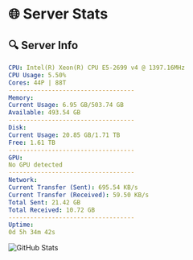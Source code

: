 # 🌐 Server Stats
## 🔍 Server Info
```yaml
CPU: Intel(R) Xeon(R) CPU E5-2699 v4 @ 1397.16MHz
CPU Usage: 5.50%
Cores: 44P | 88T
-----------------------------------
Memory:
Current Usage: 6.95 GB/503.74 GB
Available: 493.54 GB
-----------------------------------
Disk:
Current Usage: 20.85 GB/1.71 TB
Free: 1.61 TB
-----------------------------------
GPU:
No GPU detected
-----------------------------------
Network:
Current Transfer (Sent): 695.54 KB/s
Current Transfer (Received): 59.50 KB/s
Total Sent: 21.42 GB
Total Received: 10.72 GB
-----------------------------------
Uptime:
0d 5h 34m 42s
```
![GitHub Stats](https://img.shields.io/badge/Updated-2025-04-19_22:43:30-blue)